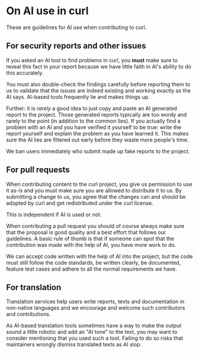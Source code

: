 <!--
Copyright (C) Daniel Stenberg, <daniel@haxx.se>, et al.

SPDX-License-Identifier: curl
-->

# On AI use in curl

These are guidelines for AI use when contributing to curl.

## For security reports and other issues

If you asked an AI tool to find problems in curl, you **must** make sure to
reveal this fact in your report because we have little faith in AI's ability
to do this accurately.

You must also double-check the findings carefully before reporting them to us
to validate that the issues are indeed existing and working exactly as the AI
says. AI-based tools frequently lie and makes things up.

Further: it is *rarely* a good idea to just copy and paste an AI generated
report to the project. Those generated reports typically are too wordy and
rarely to the point (in addition to the common lies). If you actually find a
problem with an AI and you have verified it yourself to be true: write the
report yourself and explain the problem as you have learned it. This makes sure
the AI lies are filtered out early before they waste more people's time.

We ban users immediately who submit made up fake reports to the project.

## For pull requests

When contributing content to the curl project, you give us permission to use
it as-is and you must make sure you are allowed to distribute it to us. By
submitting a change to us, you agree that the changes can and should be
adopted by curl and get redistributed under the curl license.

This is independent if AI is used or not.

When contributing a pull request you should of course always make sure that
the proposal is good quality and a best effort that follows our guidelines. A
basic rule of thumb is that if someone can spot that the contribution was made
with the help of AI, you have more work to do.

We can accept code written with the help of AI into the project, but the code
must still follow the code standards, be written clearly, be documented,
feature test cases and adhere to all the normal requirements we have.

## For translation

Translation services help users write reports, texts and documentation in
non-native languages and we encourage and welcome such contributors and
contributions.

As AI-based translation tools sometimes have a way to make the output sound a
little robotic and add an "AI tone" to the text, you may want to consider
mentioning that you used such a tool. Failing to do so risks that maintainers
wrongly dismiss translated texts as AI slop.
